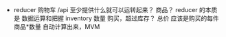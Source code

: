 - reducer 购物车
    /api 至少提供什么就可以运转起来？
    商品？
    reducer 的本质是 数据运算和把握
    inventory 数量 购买，超过库存？
    总价 应该是购买的每件商品*数量 自动计算出来，MVM
